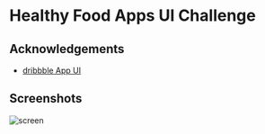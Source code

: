 
# Healthy Food Apps UI Challenge




## Acknowledgements

 - [dribbble App UI](https://dribbble.com/shots/11241933-Healthy-food-delivery-app)


## Screenshots

![screen](https://firebasestorage.googleapis.com/v0/b/github-assets.appspot.com/o/healthy_food_ui%2FScreenshot%202023-11-17%20at%2011.29.54.png?alt=media&token=fed50075-8baa-48aa-8aac-be4170d99a8a)